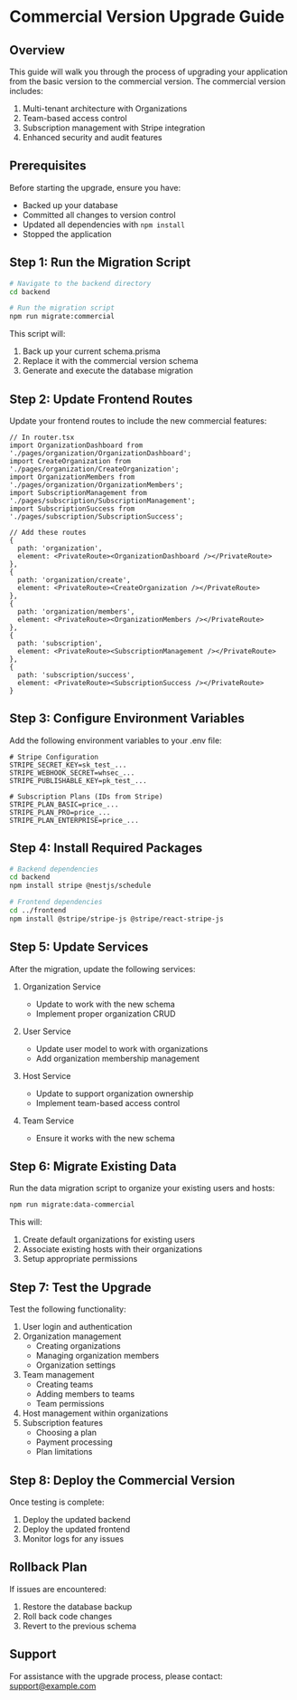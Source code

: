 # Commercial Version Upgrade Guide

## Overview

This guide will walk you through the process of upgrading your application from the basic version to the commercial version. The commercial version includes:

1. Multi-tenant architecture with Organizations
2. Team-based access control
3. Subscription management with Stripe integration
4. Enhanced security and audit features

## Prerequisites

Before starting the upgrade, ensure you have:

- Backed up your database
- Committed all changes to version control
- Updated all dependencies with `npm install`
- Stopped the application

## Step 1: Run the Migration Script

```bash
# Navigate to the backend directory
cd backend

# Run the migration script
npm run migrate:commercial
```

This script will:
1. Back up your current schema.prisma
2. Replace it with the commercial version schema
3. Generate and execute the database migration

## Step 2: Update Frontend Routes

Update your frontend routes to include the new commercial features:

```tsx
// In router.tsx
import OrganizationDashboard from './pages/organization/OrganizationDashboard';
import CreateOrganization from './pages/organization/CreateOrganization';
import OrganizationMembers from './pages/organization/OrganizationMembers';
import SubscriptionManagement from './pages/subscription/SubscriptionManagement';
import SubscriptionSuccess from './pages/subscription/SubscriptionSuccess';

// Add these routes
{
  path: 'organization',
  element: <PrivateRoute><OrganizationDashboard /></PrivateRoute>
},
{
  path: 'organization/create',
  element: <PrivateRoute><CreateOrganization /></PrivateRoute>
},
{
  path: 'organization/members',
  element: <PrivateRoute><OrganizationMembers /></PrivateRoute>
},
{
  path: 'subscription',
  element: <PrivateRoute><SubscriptionManagement /></PrivateRoute>
},
{
  path: 'subscription/success',
  element: <PrivateRoute><SubscriptionSuccess /></PrivateRoute>
}
```

## Step 3: Configure Environment Variables

Add the following environment variables to your .env file:

```
# Stripe Configuration
STRIPE_SECRET_KEY=sk_test_...
STRIPE_WEBHOOK_SECRET=whsec_...
STRIPE_PUBLISHABLE_KEY=pk_test_...

# Subscription Plans (IDs from Stripe)
STRIPE_PLAN_BASIC=price_...
STRIPE_PLAN_PRO=price_...
STRIPE_PLAN_ENTERPRISE=price_...
```

## Step 4: Install Required Packages

```bash
# Backend dependencies
cd backend
npm install stripe @nestjs/schedule

# Frontend dependencies
cd ../frontend
npm install @stripe/stripe-js @stripe/react-stripe-js
```

## Step 5: Update Services

After the migration, update the following services:

1. Organization Service
   - Update to work with the new schema
   - Implement proper organization CRUD

2. User Service
   - Update user model to work with organizations
   - Add organization membership management

3. Host Service
   - Update to support organization ownership
   - Implement team-based access control

4. Team Service
   - Ensure it works with the new schema

## Step 6: Migrate Existing Data

Run the data migration script to organize your existing users and hosts:

```bash
npm run migrate:data-commercial
```

This will:
1. Create default organizations for existing users
2. Associate existing hosts with their organizations
3. Setup appropriate permissions

## Step 7: Test the Upgrade

Test the following functionality:

1. User login and authentication
2. Organization management
   - Creating organizations
   - Managing organization members
   - Organization settings
3. Team management
   - Creating teams
   - Adding members to teams
   - Team permissions
4. Host management within organizations
5. Subscription features
   - Choosing a plan
   - Payment processing
   - Plan limitations

## Step 8: Deploy the Commercial Version

Once testing is complete:

1. Deploy the updated backend
2. Deploy the updated frontend
3. Monitor logs for any issues

## Rollback Plan

If issues are encountered:

1. Restore the database backup
2. Roll back code changes
3. Revert to the previous schema

## Support

For assistance with the upgrade process, please contact:
support@example.com
